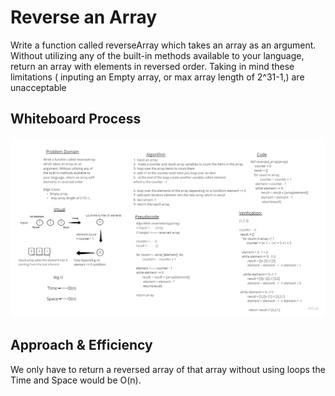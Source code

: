 # Reverse an Array 

Write a function called reverseArray which takes an array as an argument. Without utilizing any of the built-in methods available to your language, return an array with elements in reversed order.
Taking in mind these limitations ( inputing an Empty array, or max array length of 2^31-1,) are 
unacceptable 

 

## Whiteboard Process

![Reverse an Array](./array_reverse.jpg)

## Approach & Efficiency

We only have to return a reversed array of that array without using loops 
the Time and Space would be O(n).